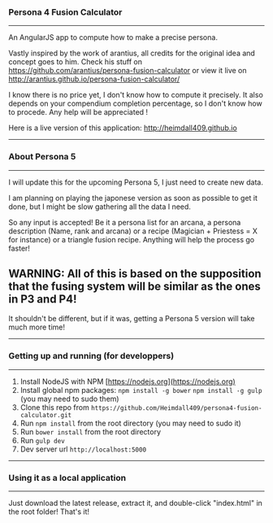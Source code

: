 ### Persona 4 Fusion Calculator

---

An AngularJS app to compute how to make a precise persona.

Vastly inspired by the work of arantius, all credits for the original idea and concept goes to him.
Check his stuff on https://github.com/arantius/persona-fusion-calculator
or view it live on http://arantius.github.io/persona-fusion-calculator/


I know there is no price yet, I don't know how to compute it precisely. It also depends on your compendium completion percentage, so I don't know how to procede. Any help will be appreciated !

Here is a live version of this application:
    http://heimdall409.github.io

---

### About Persona 5

---

I will update this for the upcoming Persona 5, I just need to create new data.

I am planning on playing the japonese version as soon as possible to get it done, but I might be slow gathering all the data I need.

So any input is accepted! Be it a persona list for an arcana, a persona description (Name, rank and arcana) or a recipe (Magician + Priestess = X for instance) or a triangle fusion recipe. Anything will help the process go faster!

## WARNING: All of this is based on the supposition that the fusing system will be similar as the ones in P3 and P4!

It shouldn't be different, but if it was, getting a Persona 5 version will take much more time!

---

### Getting up and running (for developpers)

---

1. Install NodeJS with NPM [https://nodejs.org](https://nodejs.org)
2. Install global npm packages: `npm install -g bower` `npm install -g gulp` (you may need to sudo them)
3. Clone this repo from `https://github.com/Heimdall409/persona4-fusion-calculator.git`
2. Run `npm install` from the root directory (you may need to sudo it)
2. Run `bower install` from the root directory
3. Run `gulp dev`
4. Dev server url `http://localhost:5000`

---

### Using it as a local application

---

Just download the latest release, extract it, and double-click "index.html" in the root folder!
That's it!

